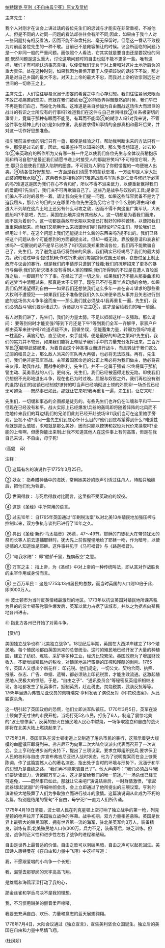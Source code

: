 [帕特瑞克·亨利《不自由毋宁死》原文及赏析](https://www.vrrw.net/wx/12160.html)

主席先生：

我个人对刚才在议会上讲过话的各位先生们的忠诚与才能实在非常重视，不减他人。但是不同的人对同一问题的看法却往往会有所不同;因此，如果由于我个人对一些问题持有相反看法，因而不能不和盘托出、毫无保留时，但愿这一番话不致视为对前面各位先生的一种不敬。目前已不是雍容揖让的时候。议会所面临的问题乃是一个非同一般的严重问题。而依照个人看法，它其实就是要自由还是要奴役的问题;既然问题是这么重大，讨论这项问题时的自由也就不能不更多一些。唯有这样，我们才有可能认清事态真相，以便使我们无负于对上帝和对这片土地所肩负的重大责任。处在这种时刻，如果我因为畏惧开罪于人便把该说的话按下不说，那才真是对自己乡国的最大不忠，对天上上帝的最大不忠，而我对上帝的钦崇则远在对世间的一切帝王之上。

主席先生，人们往往容易沉溺于虚妄的希冀之中而心存幻想。我们往往紧闭双眼而不敢正视痛苦的现实。而就在我们被妖女②的艳歌弄得飘飘然的时候，我们早已不再是我们自己，而被化为牲畜。这难道是亲自参加为自由而战这场伟大而艰巨的战斗的有识之士所应有的行事吗?难道我们在这件与自己世间得救③关系极密切的事情上，竟属于那种有眼而不能见，有耳而不能闻④的糊涂人吗?对我来说，不管这件事在精神上的代价是如何惨重，我都要求得知事情的全部真相和最坏后果，并对这一切作好思想准备。



指引我前进步伐的明灯只有一盏，那便是经验之灯。帮助我判断未来的方法只有一件，那便是过去的事。因此，如果鉴往可以知来的话，那么我很想知道，过去10年⑤来英政府的所作所为又有哪一桩一件足以使我们各位先生与全体议员稍抱乐观和稍可自慰?是最近我们请愿书递上时接受人的那副狞笑吗?不可相信它啊，先生;那只会是使我们堕入陷阱的圈套。不可因为人家给了你假惺惺的一吻便被人出卖。⑥请各位好好想想，一方面是我们请愿书的蒙获恩准，一方面却是人家大批武装的暗我水陆⑦，这两者也是相称的吗?难道战舰与军队也是仁爱与修好所必需的吗?难道这是因为我们存心不肯和好，所以不得不派来武力，以便重新赢得我们的爱戴吗?先生们，我们决不可再欺骗自己了。这些乃是战争与奴役的工具;是帝王们骗人不过时的最后一着。请让我向先生们提一问题，如果这些阵容武备不是为了迫我屈从，那么它的目的又在哪里?各位先生还能另给它寻个什么别的理由吗?难道大不列颠在这片土地上还另有什么可攻之敌，因而不得不向这里广集军队，大派舰船吗?不是吧，先生，英国在此地并没有其他敌人。这一切都是为着我们而来，而不是为着别个。这一切都是英政府长期以来便已打制好的种种镣铐，以便把我们重重束缚起来。而我们又能用什么来抵御他们呢?靠辩论吗?先生们，辩论我们已经用过十年。在这个问题上我们还能提出什么新的东西来吗?提不出的。我们已经把这个问题从各个可能想到的方面都提出过，但却一概无效。靠殷殷恳请和哀哀祈求吗?一切要说的话不是早已说尽了吗?因此我郑重敦请各位，我们再不能欺骗自己了。先生们，为了避免这场行将到来的风暴，我们确实已经竭尽了我们的最大努力。我们递过申请;提过抗辩;作过祈求;我们匍匐跪伏过国王阶前，哀告过圣上制止政府与议会的暴行。但是我们的申请却只遭到了轻蔑;我们的抗辩招来了更多的暴行与侮辱;我们的祈求根本没有得到人家的理睬;我们所得到的不过是在遭人百般奚落之后，一脚踢开阶下了事。在经过了这一切之后，如果我们仍不能从那委曲求和的迷梦当中清醒过来，那真是太不实际了。现在已不存在着半点幻想的余地。如果我们仍然渴望得到自由——如果我们还想使我们这么多年一直在奋斗谋求的那些重大权利不遭侵犯——如果我们还不准备使我们久久以来便辛苦从事并且矢志进行到底的这场伟大斗争半途而废——那么我们就必须战斗!我再重复一遍，先生们，我们必须战斗!我们要诉诸武力，诉诸那万军之主⑧，这才是留给我们的唯一前途。

有人对我们讲了，先生们，我们的力量太弱，不足以抵御这样一支强敌。那么请问： 要等到何时才能变强?等到下月还是下午?等到我们全军一齐解甲，家家户户都由英军来驻守吗?难道迟疑不决，因循坐误，便能蓄集力量，转弱为强吗?难道一枕高卧，满脑幻想，直至敌来，束手就缚，便是最好的却敌之策吗?先生们，我们的实力并不软弱，如果我们能将上帝赋予我们手中的力量充分发挥出来，三百万军民⑨能够武装起来，为着自由这个神圣事业而进行战斗，而且转战于我们这么辽阔的幅员之上，那么敌人派来的军队再大再强，也必将无法取胜。再有，先生们，我们绝非是孤军奋战。主宰着国家命运的公正上帝必将为我们做主，他必将召来友邦，助我作战。而战争的胜利，先生们，并不一定属于强者;它终将属于那机警主动、英勇善战的人们。更何况，先生们，我们已经被逼得走投无路。即使我们仍想很不光彩地退出斗争，现在也已为时过晚。屈服与奴役之外，我们再也没有别的退路!我们的枷锁已经制成!镣铐的叮当声已经响彻波士顿的郊原⑩!一场杀伐已经无可避免——既然事已如此，那就让它来吧!我再重复一遍，先生们，让它来吧!

先生们，一切缓和事态的企图都是徒劳的。有些先生们也许仍在叫嚷和平和平——但现在已经没有和平。战火实际上已经爆发!兵器的轰鸣即将随着阵阵的北风而不绝地传来我们的耳边!我们的兄弟们此刻已经开赴战场!B11我们岂可在这里袖手旁观，坐视不动?请问一些先生们到底心怀什么目的?他们到底希望得到什么?难道性命就是那么值钱，求和就是那么美妙，因而只能以镣铐和奴役为代价来换取吗?全能的上帝啊，但愿你能出来制止!我不知道其他人在这件事上有何高策，但是在我自己来说，不自由，毋宁死!

(高健　译)

注释：

① 这篇有名的演说作于1775年3月25日。

② 妖女： 指希腊神话中的海妖，常用她美妙的歌声引诱过往舟人，待船只触礁后，把他们化为牲畜。

③ 世间得救： 与死后得救对比而言，这里指不受英政府的奴役。

④ 这是《圣经》中所常用的语言。

⑤ 过去10年： 自1765年英国通过“印刷税法案”以对北美13州殖民地加强压榨与控制以来，双方争执与谈判已进行了10年之久。

⑥ 典出《圣经·新约·马太福音》26章，47～49节。耶稣的门徒犹大在带领犹太的祭司长等人前去逮捕耶稣时，犹大先上前假惺惺地给了耶稣一吻，作为暗号，以使捉捕的人知道谁是耶稣。这件事并见于《马可福音》与《路迦福音》。

⑦ “暗我水陆”： 即“舳舻千里，旌旗蔽空”之意。

⑧ 万军之主： 指上帝，为《圣经》中对上帝的一种传统叫法，即从其对作战胜负的主宰作用或身份而言。

⑨ 三百万军民： 这是1775年13州居民的总数，而当时英国的人口则10倍于此，即3000万人。

⑩ 波士顿市为当时反英情绪最激烈的地区。1773年以抗议英国对殖民地所课茶税为目的的波士顿茶党事件爆发后，英军以武力占据了该城市，并以之为据点向殖民地各州进击。

⑪ 指北方各州已开始了对英斗争。

【赏析】

美国独立战争也称“北美独立战争”。18世纪后半期，英国在大西洋岸建立了13个殖民地。每个殖民地都由英国派来的总督统治。这时的殖民地已经开发了大量的种植园，建立了纺织、炼铁、采矿等多种工业，经济比较繁荣。英国政府为了增加财政收入，不断增加殖民地的税收，对殖民地进行蛮横的压榨和残酷的剥削。1765年，英国人又想出个新花样： 印花税。他们规定，一切公文、契约合同、执照、报纸、杂志、广告、单据、遗嘱，都必须贴上印花税票，才能生效流通。这激起殖民地人民极大的愤怒，于是，“自由之子”、“通讯委员会”等秘密反英组织相继出现，各地都发生了反英事件，抵制英货，赶走税吏，焚烧税票，武装反抗等等。1765年当选为弗吉尼亚议员的佩特瑞克·亨利发表了演说反对《印花税法案》，从此崭露头角。

这一切引起了英国政府的恐慌，他们立即派军队镇压。1770年3月5日，英军在波士顿向手无寸铁的市民开枪，当场打死5名市民，打伤了6人，制造了震惊北美的“波士顿惨案”。反英的怒火在殖民地人民心中燃烧，一场争取独立和自由的战火即将在北美大陆上燃烧起来了。

1775年3月，英国军队在波士顿街道上又制造了屠杀市民的暴行，这预示着更大规模的血腥镇压即将到来。弗吉尼亚为向第二次大陆会议派出代表而召开了一次议会。会上亨利在进步派的支持下，提出了三项议案，要求立即组织民兵;要求保卫人民的权利与自由;并宣布弗吉尼亚进入战时状态。他为了说明提案而在会上慷慨陈词，作了这篇震撼人心的著名演说，指出处于当时的环境与形势下，沉湎于和平的幻想乃是自绝之路，“我们再不能欺骗自己了”。他大声疾呼：“我们必须战斗!我们要诉诸武力，诉诸那万军之主，这才是留给我们的唯一前途。”“一场杀伐已经无可避免，——既然事已如此，那就让它来吧!”演说结束后，一时群情激愤，“拿起武器!拿起武器!”的呼喊响彻会场，会上立即通过了他所提出的三项议案。亨利的演讲极大地鼓舞了人们为争取独立而进行战斗的激情。这篇演说词从此成为不朽的名篇，特别是结尾的警句“不自由，毋宁死!”一直为人们所传诵。

1775年4月19日清晨，波士顿人民在列克星顿上空打响了独立战争的第一枪，列克星顿的枪声拉开了美国独立战争的序幕。战争初期，双方力量相差悬殊。英国是世界上最强大的殖民国家，拥有世界第一流的海军，驻北美英军约3万人，装备精良，训练有素;北美殖民地人口仅300万，兵力不足，装备落后，缺乏训练。但是，战争的正义性和进步性左右了战争的进程和结局。

自由是世界上最普适的价值，自由之歌可以刺破黑暗，自由之声可以起死回生。美国诗人惠特曼在《在自由和力量中飞翔》中这样写道：

我，不愿跟爱唱的小鸟争一个长短;

我，渴望去那寥廓的天宇高高飞翔。

是雄鹰和海鸥深深打动了我的心，

那金丝雀和学舌鸟决不是我的理想。

我，不习惯用甜美的颤音柔声啼啭，

我要去充满自由、欢乐、力量和意志的蓝天展翅翱翔。

1776年7月4日，大陆会议通过《独立宣言》，宣告美利坚合众国诞生。独立后的美国在自由和力量中尽情飞翔。

(杜凤娇)

